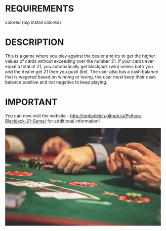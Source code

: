 # REQUIREMENTS
colored (pip install colored)

# DESCRIPTION
This is a game where you play against the dealer and try to get the higher values of cards without exceeding over the number 21. If your cards ever equal a total of 21, you automatically get blackjack (win) unless both you and the dealer get 21 then you push (tie). The user also has a cash balance that is wagered based on winning or losing, the user must keep their cash balance positive and not negative to keep playing.

# IMPORTANT
You can now visit the website - http://jordanleich.github.io/Python-Blackjack-21-Game/ for additional information!

![](images/blackjack.jpg)

